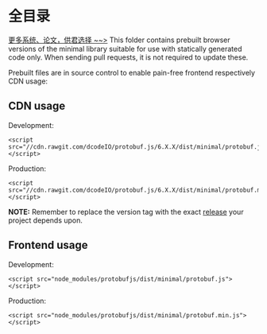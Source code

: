 # 全目录

[更多系统、论文，供君选择 ~~>](https://www.yuque.com/wisebit/blog)
This folder contains prebuilt browser versions of the minimal library suitable for use with statically generated code only. When sending pull requests, it is not required to update these.

Prebuilt files are in source control to enable pain-free frontend respectively CDN usage:

CDN usage
---------

Development:
```
<script src="//cdn.rawgit.com/dcodeIO/protobuf.js/6.X.X/dist/minimal/protobuf.js"></script>
```

Production:
```
<script src="//cdn.rawgit.com/dcodeIO/protobuf.js/6.X.X/dist/minimal/protobuf.min.js"></script>
```

**NOTE:** Remember to replace the version tag with the exact [release](https://github.com/dcodeIO/protobuf.js/tags) your project depends upon.

Frontend usage
--------------

Development:
```
<script src="node_modules/protobufjs/dist/minimal/protobuf.js"></script>
```

Production:
```
<script src="node_modules/protobufjs/dist/minimal/protobuf.min.js"></script>
```
